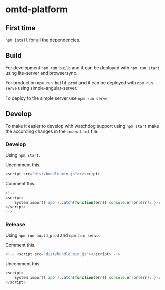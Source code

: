 # omtd-platform

## First time
`npm intall` for all the dependencies.

## Build
For development `npm run build` and it can be deployed with `npm run start` using lite-server and browsersync.

For production `npm run build_prod` and it can be deployed with `npm run serve` using simple-angular-server.

To deploy to the simple server use `npm run serve`

## Develop

To make it easier to develop with watchdog support using `npm start` make the according changes in the `index.html` file.

### Develop
Using `npm start`.

Uncomment this.
```javascript
<script src="dist/bundle.min.js"></script>
```

Comment this.
```javascript
<!--
<script>
    System.import('app').catch(function(err){ console.error(err); });
</script> 
-->
```

### Release
Using `npm run build_prod` and `npm run serve`.

Comment this.
```javascript
<!-- <script src="dist/bundle.min.js"></script> -->
```
Uncomment this.
```javascript
<script>
    System.import('app').catch(function(err){ console.error(err); });
</script> 
```
